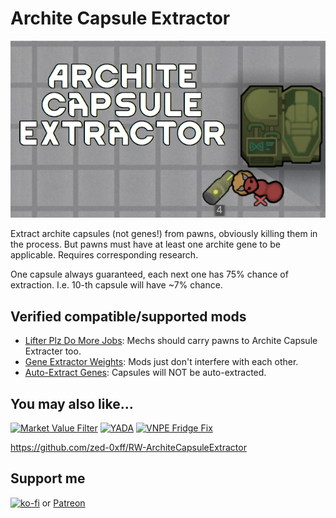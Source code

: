 # Archite Capsule Extractor
[![Archite Capsule Extractor](About/Preview.png)](https://steamcommunity.com/sharedfiles/filedetails/?id=2959446434)

Extract archite capsules (not genes!) from pawns, obviously killing them in the process.
But pawns must have at least one archite gene to be applicable.
Requires corresponding research.

One capsule always guaranteed, each next one has 75% chance of extraction.
I.e. 10-th capsule will have ~7% chance.

## Verified compatible/supported mods

- [Lifter Plz Do More Jobs](https://steamcommunity.com/sharedfiles/filedetails/?id=2884057958): Mechs should carry pawns to Archite Capsule Extracter too.
- [Gene Extractor Weights](https://steamcommunity.com/sharedfiles/filedetails/?id=2883796262): Mods just don't interfere with each other.
- [Auto-Extract Genes](https://steamcommunity.com/sharedfiles/filedetails/?id=2882834449): Capsules will NOT be auto-extracted.

## You may also like...

[![Market Value Filter](https://steamuserimages-a.akamaihd.net/ugc/2031731300509143773/7E3F3357000603DE56A483382D3D403B9F805248/?imw=268&imh=151&ima=fit&impolicy=Letterbox)](https://steamcommunity.com/sharedfiles/filedetails/?id=2960434569)
[![YADA](https://steamuserimages-a.akamaihd.net/ugc/2031731300519719867/4E551B5E8A5F51182BD2D8830C7E9E180D0634BC/?imw=268&imh=151&ima=fit&impolicy=Letterbox)](https://steamcommunity.com/sharedfiles/filedetails/?id=2971543841)
[![VNPE Fridge Fix](https://steamuserimages-a.akamaihd.net/ugc/2031730758748002449/60775C5C148E58CDA4F19B6E4571A778A86A9FF9/?imw=268&imh=151&ima=fit&impolicy=Letterbox)](https://steamcommunity.com/sharedfiles/filedetails/?id=2976541719)

https://github.com/zed-0xff/RW-ArchiteCapsuleExtractor

## Support me

[![ko-fi](https://i.imgur.com/Utx6OIH.png)](https://ko-fi.com/K3K81Z3W5) or [Patreon](https://www.patreon.com/zed_0xff)
